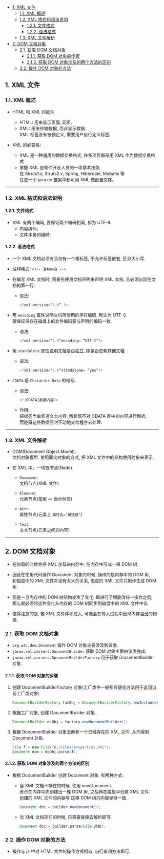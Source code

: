 <!-- TOC -->

- [1. XML 文件](#1-xml-文件)
  - [1.1. XML 概述](#11-xml-概述)
  - [1.2. XML 格式和语法说明](#12-xml-格式和语法说明)
    - [1.2.1. 文件格式](#121-文件格式)
    - [1.2.2. 语法格式](#122-语法格式)
  - [1.3. XML 文件解析](#13-xml-文件解析)
- [2. DOM 文档对象](#2-dom-文档对象)
  - [2.1. 获取 DOM 文档对象](#21-获取-dom-文档对象)
    - [2.1.1. 获取 DOM 对象的步骤](#211-获取-dom-对象的步骤)
    - [2.1.2. 获取 DOM 对象涉及的两个方法的区别](#212-获取-dom-对象涉及的两个方法的区别)
  - [2.2. 操作 DOM 对象的方法](#22-操作-dom-对象的方法)

<!-- /TOC -->

## 1. XML 文件

### 1.1. XML 概述
- HTML 和 XML 的区别
  - HTML: 用来显示页面, 网页.
  - XML: 用来传输数据, 而非显示数据.   
    XML 标签没有被预定义, 需要用户自行定义标签. 

- XML 的必要性:
  - XML 是一种通用的数据交换格式, 许多项目都采用 XML 作为数据交换格式
  - 掌握 XML 是软件开发人员的一项基本技能  
    在 Struts1.x, Struts2.x, Spring, Hibernate, Mybatis 等  
    任意一个 java ee 框架中都可用 XML 做配置文件。


****

### 1.2. XML 格式和语法说明

#### 1.2.1. 文件格式
- XML 有两个编码, 要保证两个编码相同, 都为 UTF-8.
  - 内容编码;
  - 文件本身的编码;


#### 1.2.2. 语法格式
- 一个 XML 文档必须有且仅有一个根标签, 不允许标签嵌套, 区分大小写.  

- 注释格式: `<!-- 注释内容 -->`

- 在编写 XML 文档时, 需要先使用文档声明来声明 XML 文档, 且必须出现在文档的第一行.  
  - 语法:  
    ```java
    <?xml version=“1.0” ?>
    ```

- 用 `encoding` 属性说明文档所使用的字符编码, 默认为 UTF-8.  
  要保证保存在磁盘上的文件编码要与声明的编码一致.  
  - 语法:  
    ```java
    <?xml version=“1.0”encoding= “UTF-8”?>
    ```

- 用 `standalone` 属性说明文档是否独立, 即是否依赖其他文档.  
  - 语法:  
    ```java
    <?xml version=“1.0”standalone= “yes”?>
    ```

- `CDATA` 是 `Character Data` 的缩写.
  - 语法:  
    ```java 
    <![CDATA[数据内容]>
    ```
  
  - 作用:  
    把标签当做普通文本内容; 解析器不对 CDATA 区中的内容进行解析,  
    而是将这些数据原封不动地交给程序去处理.

****

### 1.3. XML 文件解析
- DOM(Document Object Model):  
  文档対象模型. 使用面向対象的方式, 把 XML 文件中的结构使用対象来表示.

- 在 XML 中，一切皆节点(Node).
  - `Document`:  
    文档节点(XML 文件)
  
  - `Element`:  
    元素节点(使用 `<>` 表示标签)
  
  - `Attr`:  
    属性节点(元素上 `属性名="属性値"`)
  
  - `Text`:  
    文本节点(元素之间的内容)

****

## 2. DOM 文档对象
- 在加载的时候会把 XML 加载进内存中, 在内存中形成一棵 DOM 树.

- 因此在使用代码操作 Document 对象的时候, 操作的是内存中的 DOM 树,  
  和磁盘中的 XML 文件并没有太大的关系, 磁盘的 XML 文件只用作生成 DOM 树.

- 但是一旦内存中的 DOM 树结构发生了变化, 即进行了增删改任一操作之后,  
  那么就必须将这种变化从内存的 DOM 树同步到磁盘中的 XML 文件中去.

- 值得注意的是, 若 XML 文件体积过大, 可能会在导入过程中出现内存溢出的错误.

### 2.1. 获取 DOM 文档对象

- `org.w3c.dom.Document` 操作 DOM 对象主要涉及到该类.
- `javax.xml.parsers.DocumentBuilder` 获取 DOM 对象主要由该类完成.
- `javax.xml.parsers.DocumentBuilderFactory` 用于获取 DocumentBuilder 对象.

#### 2.1.1. 获取 DOM 对象的步骤
1) 创建 DocumentBuilderFactory 对象(工厂类中一般都有静态方法用于返回当前工厂类对象)  
    ```java
    DocumentBuilderFactory facObj = DocumentBuilderFactory.newInstance();
    ```

2) 根据工厂对象, 创建 DocumentBuilder 对象.  
    ```java
    DocumentBuilder dcObj = factory.newDocumentBuilder();  
    ```

3) 根据 DocumentBuilder 对象去解析一个已经存在的 XML 文件, 从而得到 Document 对象.
    ```java
    File f = new File("D:/Files/properties.xml");
    Document dom = dcObj.parse(f);
    ```

#### 2.1.2. 获取 DOM 对象涉及的两个方法的区别
- 根据 DocumentBuilder 创建 Document 对象, 有两种方式:  

  - 当 XML 文档不存在的时候, 使用 newDocument.  
    表示在内存中先创建出一棵 DOM 树, 之后再在磁盘中创建 XML 文件.  
    创建的 XML 文件的内容与 这棵 DOM 树的内容保持一致.
      ```java
      Document doc = builder.newDocument();
      ```
  - 当 XML 文档存在的时候, 只需要直接去解析即可.  
      ```java
      Document doc = builder.parse(File 对象);
      ```

### 2.2. 操作 DOM 对象的方法
- 操作与 js 中对 HTML 文件的操作方式相似, 自行查阅方法即可.